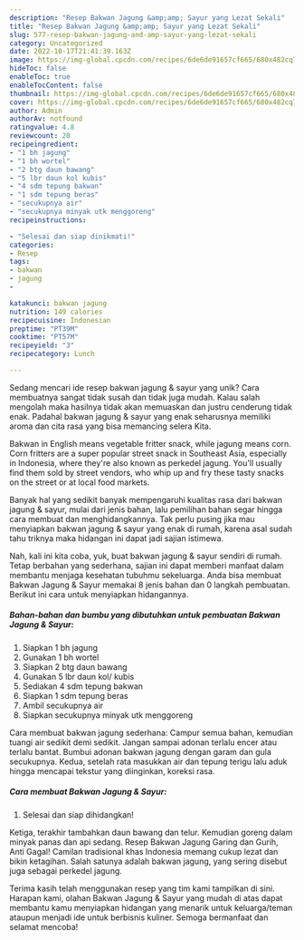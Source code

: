 ```yaml
---
description: "Resep Bakwan Jagung &amp;amp; Sayur yang Lezat Sekali"
title: "Resep Bakwan Jagung &amp;amp; Sayur yang Lezat Sekali"
slug: 577-resep-bakwan-jagung-and-amp-sayur-yang-lezat-sekali
category: Uncategorized
date: 2022-10-17T21:41:39.163Z
image: https://img-global.cpcdn.com/recipes/6de6de91657cf665/680x482cq70/bakwan-jagung-sayur-foto-resep-utama.jpg
hideToc: false
enableToc: true
enableTocContent: false
thumbnail: https://img-global.cpcdn.com/recipes/6de6de91657cf665/680x482cq70/bakwan-jagung-sayur-foto-resep-utama.jpg
cover: https://img-global.cpcdn.com/recipes/6de6de91657cf665/680x482cq70/bakwan-jagung-sayur-foto-resep-utama.jpg
author: Admin
authorAv: notfound
ratingvalue: 4.8
reviewcount: 20
recipeingredient:
- "1 bh jagung"
- "1 bh wortel"
- "2 btg daun bawang"
- "5 lbr daun kol kubis"
- "4 sdm tepung bakwan"
- "1 sdm tepung beras"
- "secukupnya air"
- "secukupnya minyak utk menggoreng"
recipeinstructions:

- "Selesai dan siap dinikmati!"
categories:
- Resep
tags:
- bakwan
- jagung
- 

katakunci: bakwan jagung  
nutrition: 149 calories
recipecuisine: Indonesian
preptime: "PT39M"
cooktime: "PT57M"
recipeyield: "3"
recipecategory: Lunch

---
```





Sedang mencari ide resep bakwan jagung &amp; sayur yang unik? Cara membuatnya sangat tidak susah dan tidak juga mudah. Kalau salah mengolah maka hasilnya tidak akan memuaskan dan justru cenderung tidak enak. Padahal bakwan jagung &amp; sayur yang enak seharusnya memiliki aroma dan cita rasa yang bisa memancing selera Kita.





Bakwan in English means vegetable fritter snack, while jagung means corn. Corn fritters are a super popular street snack in Southeast Asia, especially in Indonesia, where they&#39;re also known as perkedel jagung. You&#39;ll usually find them sold by street vendors, who whip up and fry these tasty snacks on the street or at local food markets.

Banyak hal yang sedikit banyak mempengaruhi kualitas rasa dari bakwan jagung &amp; sayur, mulai dari jenis bahan, lalu pemilihan bahan segar hingga cara membuat dan menghidangkannya. Tak perlu pusing jika mau menyiapkan bakwan jagung &amp; sayur yang enak di rumah, karena asal sudah tahu triknya maka hidangan ini dapat jadi sajian istimewa.






Nah, kali ini kita coba, yuk, buat bakwan jagung &amp; sayur sendiri di rumah. Tetap berbahan yang sederhana, sajian ini dapat memberi manfaat dalam membantu menjaga kesehatan tubuhmu sekeluarga. Anda bisa membuat Bakwan Jagung &amp; Sayur memakai 8 jenis bahan dan 0 langkah pembuatan. Berikut ini cara untuk menyiapkan hidangannya.

<!--inarticleads1-->

##### Bahan-bahan dan bumbu yang dibutuhkan untuk pembuatan Bakwan Jagung &amp; Sayur:

1. Siapkan 1 bh jagung
1. Gunakan 1 bh wortel
1. Siapkan 2 btg daun bawang
1. Gunakan 5 lbr daun kol/ kubis
1. Sediakan 4 sdm tepung bakwan
1. Siapkan 1 sdm tepung beras
1. Ambil secukupnya air
1. Siapkan secukupnya minyak utk menggoreng


Cara membuat bakwan jagung sederhana: Campur semua bahan, kemudian tuangi air sedikit demi sedikit. Jangan sampai adonan terlalu encer atau terlalu bantat. Bumbui adonan bakwan jagung dengan garam dan gula secukupnya. Kedua, setelah rata masukkan air dan tepung terigu lalu aduk hingga mencapai tekstur yang diinginkan, koreksi rasa. 

<!--inarticleads2-->

##### Cara membuat Bakwan Jagung &amp; Sayur:


1. Selesai dan siap dihidangkan!

Ketiga, terakhir tambahkan daun bawang dan telur. Kemudian goreng dalam minyak panas dan api sedang. Resep Bakwan Jagung Garing dan Gurih, Anti Gagal! Camilan tradisional khas Indonesia memang cukup lezat dan bikin ketagihan. Salah satunya adalah bakwan jagung, yang sering disebut juga sebagai perkedel jagung. 

Terima kasih telah menggunakan resep yang tim kami tampilkan di sini. Harapan kami, olahan Bakwan Jagung &amp; Sayur yang mudah di atas dapat membantu kamu menyiapkan hidangan yang menarik untuk keluarga/teman ataupun menjadi ide untuk berbisnis kuliner. Semoga bermanfaat dan selamat mencoba!
